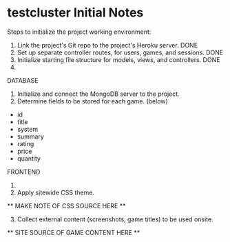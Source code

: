 # testcluster Initial Notes

Steps to initialize the project working environment:

1. Link the project's Git repo to the project's Heroku server. DONE
2. Set up separate controller routes, for users, games, and sessions. DONE
3. Initialize starting file structure for models, views, and controllers. DONE
4.


DATABASE

1. Initialize and connect the MongoDB server to the project.
2. Determine fields to be stored for each game. (below)

  - id
  - title
  - system
  - summary
  - rating
  - price
  - quantity

FRONTEND

1.
2. Apply sitewide CSS theme.

** MAKE NOTE OF CSS SOURCE HERE **

3. Collect external content (screenshots, game titles) to be used onsite.

** SITE SOURCE OF GAME CONTENT HERE **
